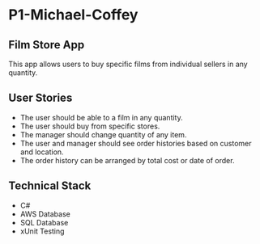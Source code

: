 # P1-Michael-Coffey
## Film Store App
This app allows users to buy specific films from individual sellers in any quantity.
## User Stories
* The user should be able to a film in any quantity.
* The user should buy from specific stores.
* The manager should change quantity of any item.
* The user and manager should see order histories based on customer and location.
* The order history can be arranged by total cost or date of order.
## Technical Stack
* C#
* AWS Database
* SQL Database
* xUnit Testing
